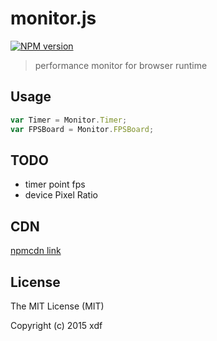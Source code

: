 # monitor.js

[![NPM version][npm-image]][npm-url]

[npm-image]: https://img.shields.io/npm/v/monitor.js.svg?style=flat-square
[npm-url]: https://npmjs.org/package/monitor.js

> performance monitor for browser runtime

## Usage

```js
var Timer = Monitor.Timer;
var FPSBoard = Monitor.FPSBoard;
```

## TODO

- timer point fps
- device Pixel Ratio

## CDN

[npmcdn link](//npmcdn.com/monitor.js@1.0.0/monitor.js)

## License

The MIT License (MIT)

Copyright (c) 2015 xdf
